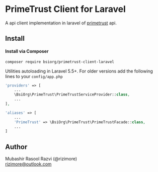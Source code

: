 # PrimeTrust Client for Laravel
A api client implementation in laravel of [primetrust](https://primetrust.com) api.

## Install

#### Install via Composer  
```
composer require bsiorg/primetrust-client-laravel
```

Utilities autoloading in Laravel 5.5+. For older versions add the following lines to your `config/app.php`

```php
'providers' => [
    ...
    \BsiOrg\PrimeTrust\PrimeTrustServiceProvider::class,
    ...
],

'aliases' => [
    ...
    'PrimeTrust' => \BsiOrg\PrimeTrust\PrimeTrustFacade::class,
    ...
]
```

## Author
Mubashir Rasool Razvi (@rizimore)  
rizimore@outlook.com
